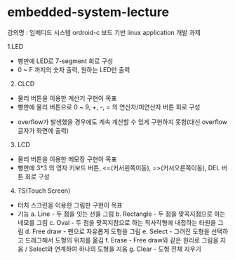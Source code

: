 # embedded-system-lecture

강의명 : 임베디드 시스템
ordroid-c 보드 기반 linux application 개발 과제

1.LED
 - 빵판에 LED로 7-segment 회로 구성
 - 0 ~ F 까지의 숫자 출력, 원하는 LED만 출력
 
2. CLCD
 - 물리 버튼을 이용한 계산기 구현이 목표
 - 빵판에 물리 버튼으로 0 ~ 9, +, -, = 의 연산자/피연산자 버튼 회로 구성
  * overflow가 발생했을 경우에도 계속 계산할 수 있게 구현하지 못함(대신 overflow 글자가 화면에 출력)
 
3. LCD
 - 물리 버튼을 이용한 메모장 구현이 목표
 - 빵판에 3*3 의 영자 키보드 버튼, <=(커서왼쪽이동), =>(커서오른쪽이동), DEL 버튼 회로 구성

4. TS(Touch Screen)
 - 터치 스크린을 이용한 그림판 구현이 목표
 - 기능
  a. Line - 두 점을 잇는 선을 그림
  b. Rectangle - 두 점을 맞꼭지점으로 하는 네모를 그림
  c. Oval - 두 점을 맞꼭지점으로 하는 직사각형에 내접하는 타원을 그림
  d. Free draw - 펜으로 자유롭게 도형을 그림
  e. Select - 그려진 도형을 선택하고 드래그해서 도형의 위치를 옮김
  f. Erase - Free draw와 같은 원리로 그림을 지움 / Select와 연계하여 하나의 도형을 지움
  g. Clear - 도형 전체 지우기
  
